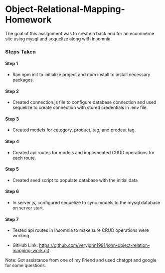 # Object-Relational-Mapping-Homework
The goal of this assignment was to create a back end for an ecommerce site using mysql and sequelize along with insomnia.

### Steps Taken

#### Step 1 
- Ran npm init to initialize project and npm install to install necessary packages. 

#### Step 2
- Created connection.js file to configure database connection and used sequelize to create connection with stored credentials in .env file.

#### Step 3
- Created models for category, product, tag, and prodcut tag.

#### Step 4
- Created api routes for models and implemented CRUD operations for each route.

#### Step 5
- Created seed script to populate database with the initial data

#### Step 6
- In server.js, configured sequelize to sync models to the mysql database on server start.

#### Step 7
- Tested api routes in Insomnia to make sure CRUD operations were working.



- GitHub Link: https://github.com/veryjohn1991/john-object-relation-mapping-work.git 


Note: Got assistance from one of my Friend and used chatgpt and google for some questions.
